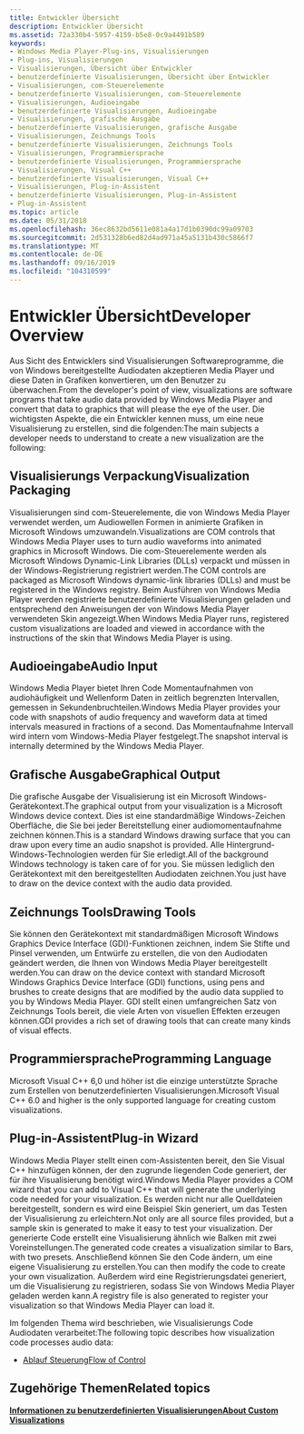 ```yaml
---
title: Entwickler Übersicht
description: Entwickler Übersicht
ms.assetid: 72a330b4-5957-4159-b5e8-0c9a4491b589
keywords:
- Windows Media Player-Plug-ins, Visualisierungen
- Plug-ins, Visualisierungen
- Visualisierungen, Übersicht über Entwickler
- benutzerdefinierte Visualisierungen, Übersicht über Entwickler
- Visualisierungen, com-Steuerelemente
- benutzerdefinierte Visualisierungen, com-Steuerelemente
- Visualisierungen, Audioeingabe
- benutzerdefinierte Visualisierungen, Audioeingabe
- Visualisierungen, grafische Ausgabe
- benutzerdefinierte Visualisierungen, grafische Ausgabe
- Visualisierungen, Zeichnungs Tools
- benutzerdefinierte Visualisierungen, Zeichnungs Tools
- Visualisierungen, Programmiersprache
- benutzerdefinierte Visualisierungen, Programmiersprache
- Visualisierungen, Visual C++
- benutzerdefinierte Visualisierungen, Visual C++
- Visualisierungen, Plug-in-Assistent
- benutzerdefinierte Visualisierungen, Plug-in-Assistent
- Plug-in-Assistent
ms.topic: article
ms.date: 05/31/2018
ms.openlocfilehash: 36ec8632bd5611e081a4a17d1b0390dc99a09703
ms.sourcegitcommit: 2d531328b6ed82d4ad971a45a5131b430c5866f7
ms.translationtype: MT
ms.contentlocale: de-DE
ms.lasthandoff: 09/16/2019
ms.locfileid: "104310599"
---
```

# <a name="developer-overview"></a><span data-ttu-id="e1280-122">Entwickler Übersicht</span><span class="sxs-lookup"><span data-stu-id="e1280-122">Developer Overview</span></span>

<span data-ttu-id="e1280-123">Aus Sicht des Entwicklers sind Visualisierungen Softwareprogramme, die von Windows bereitgestellte Audiodaten akzeptieren Media Player und diese Daten in Grafiken konvertieren, um den Benutzer zu überwachen.</span><span class="sxs-lookup"><span data-stu-id="e1280-123">From the developer's point of view, visualizations are software programs that take audio data provided by Windows Media Player and convert that data to graphics that will please the eye of the user.</span></span> <span data-ttu-id="e1280-124">Die wichtigsten Aspekte, die ein Entwickler kennen muss, um eine neue Visualisierung zu erstellen, sind die folgenden:</span><span class="sxs-lookup"><span data-stu-id="e1280-124">The main subjects a developer needs to understand to create a new visualization are the following:</span></span>

## <a name="visualization-packaging"></a><span data-ttu-id="e1280-125">Visualisierungs Verpackung</span><span class="sxs-lookup"><span data-stu-id="e1280-125">Visualization Packaging</span></span>

<span data-ttu-id="e1280-126">Visualisierungen sind com-Steuerelemente, die von Windows Media Player verwendet werden, um Audiowellen Formen in animierte Grafiken in Microsoft Windows umzuwandeln.</span><span class="sxs-lookup"><span data-stu-id="e1280-126">Visualizations are COM controls that Windows Media Player uses to turn audio waveforms into animated graphics in Microsoft Windows.</span></span> <span data-ttu-id="e1280-127">Die com-Steuerelemente werden als Microsoft Windows Dynamic-Link Libraries (DLLs) verpackt und müssen in der Windows-Registrierung registriert werden.</span><span class="sxs-lookup"><span data-stu-id="e1280-127">The COM controls are packaged as Microsoft Windows dynamic-link libraries (DLLs) and must be registered in the Windows registry.</span></span> <span data-ttu-id="e1280-128">Beim Ausführen von Windows Media Player werden registrierte benutzerdefinierte Visualisierungen geladen und entsprechend den Anweisungen der von Windows Media Player verwendeten Skin angezeigt.</span><span class="sxs-lookup"><span data-stu-id="e1280-128">When Windows Media Player runs, registered custom visualizations are loaded and viewed in accordance with the instructions of the skin that Windows Media Player is using.</span></span>

## <a name="audio-input"></a><span data-ttu-id="e1280-129">Audioeingabe</span><span class="sxs-lookup"><span data-stu-id="e1280-129">Audio Input</span></span>

<span data-ttu-id="e1280-130">Windows Media Player bietet Ihren Code Momentaufnahmen von audiohäufigkeit und Wellenform Daten in zeitlich begrenzten Intervallen, gemessen in Sekundenbruchteilen.</span><span class="sxs-lookup"><span data-stu-id="e1280-130">Windows Media Player provides your code with snapshots of audio frequency and waveform data at timed intervals measured in fractions of a second.</span></span> <span data-ttu-id="e1280-131">Das Momentaufnahme Intervall wird intern vom Windows-Media Player festgelegt.</span><span class="sxs-lookup"><span data-stu-id="e1280-131">The snapshot interval is internally determined by the Windows Media Player.</span></span>

## <a name="graphical-output"></a><span data-ttu-id="e1280-132">Grafische Ausgabe</span><span class="sxs-lookup"><span data-stu-id="e1280-132">Graphical Output</span></span>

<span data-ttu-id="e1280-133">Die grafische Ausgabe der Visualisierung ist ein Microsoft Windows-Gerätekontext.</span><span class="sxs-lookup"><span data-stu-id="e1280-133">The graphical output from your visualization is a Microsoft Windows device context.</span></span> <span data-ttu-id="e1280-134">Dies ist eine standardmäßige Windows-Zeichen Oberfläche, die Sie bei jeder Bereitstellung einer audiomomentaufnahme zeichnen können.</span><span class="sxs-lookup"><span data-stu-id="e1280-134">This is a standard Windows drawing surface that you can draw upon every time an audio snapshot is provided.</span></span> <span data-ttu-id="e1280-135">Alle Hintergrund-Windows-Technologien werden für Sie erledigt.</span><span class="sxs-lookup"><span data-stu-id="e1280-135">All of the background Windows technology is taken care of for you.</span></span> <span data-ttu-id="e1280-136">Sie müssen lediglich den Gerätekontext mit den bereitgestellten Audiodaten zeichnen.</span><span class="sxs-lookup"><span data-stu-id="e1280-136">You just have to draw on the device context with the audio data provided.</span></span>

## <a name="drawing-tools"></a><span data-ttu-id="e1280-137">Zeichnungs Tools</span><span class="sxs-lookup"><span data-stu-id="e1280-137">Drawing Tools</span></span>

<span data-ttu-id="e1280-138">Sie können den Gerätekontext mit standardmäßigen Microsoft Windows Graphics Device Interface (GDI)-Funktionen zeichnen, indem Sie Stifte und Pinsel verwenden, um Entwürfe zu erstellen, die von den Audiodaten geändert werden, die Ihnen von Windows Media Player bereitgestellt werden.</span><span class="sxs-lookup"><span data-stu-id="e1280-138">You can draw on the device context with standard Microsoft Windows Graphics Device Interface (GDI) functions, using pens and brushes to create designs that are modified by the audio data supplied to you by Windows Media Player.</span></span> <span data-ttu-id="e1280-139">GDI stellt einen umfangreichen Satz von Zeichnungs Tools bereit, die viele Arten von visuellen Effekten erzeugen können.</span><span class="sxs-lookup"><span data-stu-id="e1280-139">GDI provides a rich set of drawing tools that can create many kinds of visual effects.</span></span>

## <a name="programming-language"></a><span data-ttu-id="e1280-140">Programmiersprache</span><span class="sxs-lookup"><span data-stu-id="e1280-140">Programming Language</span></span>

<span data-ttu-id="e1280-141">Microsoft Visual C++ 6,0 und höher ist die einzige unterstützte Sprache zum Erstellen von benutzerdefinierten Visualisierungen.</span><span class="sxs-lookup"><span data-stu-id="e1280-141">Microsoft Visual C++ 6.0 and higher is the only supported language for creating custom visualizations.</span></span>

## <a name="plug-in-wizard"></a><span data-ttu-id="e1280-142">Plug-in-Assistent</span><span class="sxs-lookup"><span data-stu-id="e1280-142">Plug-in Wizard</span></span>

<span data-ttu-id="e1280-143">Windows Media Player stellt einen com-Assistenten bereit, den Sie Visual C++ hinzufügen können, der den zugrunde liegenden Code generiert, der für ihre Visualisierung benötigt wird.</span><span class="sxs-lookup"><span data-stu-id="e1280-143">Windows Media Player provides a COM wizard that you can add to Visual C++ that will generate the underlying code needed for your visualization.</span></span> <span data-ttu-id="e1280-144">Es werden nicht nur alle Quelldateien bereitgestellt, sondern es wird eine Beispiel Skin generiert, um das Testen der Visualisierung zu erleichtern.</span><span class="sxs-lookup"><span data-stu-id="e1280-144">Not only are all source files provided, but a sample skin is generated to make it easy to test your visualization.</span></span> <span data-ttu-id="e1280-145">Der generierte Code erstellt eine Visualisierung ähnlich wie Balken mit zwei Voreinstellungen.</span><span class="sxs-lookup"><span data-stu-id="e1280-145">The generated code creates a visualization similar to Bars, with two presets.</span></span> <span data-ttu-id="e1280-146">Anschließend können Sie den Code ändern, um eine eigene Visualisierung zu erstellen.</span><span class="sxs-lookup"><span data-stu-id="e1280-146">You can then modify the code to create your own visualization.</span></span> <span data-ttu-id="e1280-147">Außerdem wird eine Registrierungsdatei generiert, um die Visualisierung zu registrieren, sodass Sie von Windows Media Player geladen werden kann.</span><span class="sxs-lookup"><span data-stu-id="e1280-147">A registry file is also generated to register your visualization so that Windows Media Player can load it.</span></span>

<span data-ttu-id="e1280-148">Im folgenden Thema wird beschrieben, wie Visualisierungs Code Audiodaten verarbeitet:</span><span class="sxs-lookup"><span data-stu-id="e1280-148">The following topic describes how visualization code processes audio data:</span></span>

-   [<span data-ttu-id="e1280-149">Ablauf Steuerung</span><span class="sxs-lookup"><span data-stu-id="e1280-149">Flow of Control</span></span>](flow-of-control.md)

## <a name="related-topics"></a><span data-ttu-id="e1280-150">Zugehörige Themen</span><span class="sxs-lookup"><span data-stu-id="e1280-150">Related topics</span></span>

<dl> <dt>

[<span data-ttu-id="e1280-151">**Informationen zu benutzerdefinierten Visualisierungen**</span><span class="sxs-lookup"><span data-stu-id="e1280-151">**About Custom Visualizations**</span></span>](about-custom-visualizations.md)
</dt> </dl>

 

 




